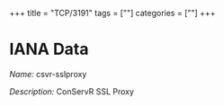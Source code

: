 +++
title = "TCP/3191"
tags = [""]
categories = [""]
+++

# IANA Data

_Name:_ csvr-sslproxy

_Description:_ ConServR SSL Proxy

